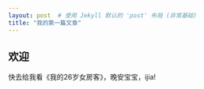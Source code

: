 ```yaml
---
layout: post  # 使用 Jekyll 默认的 'post' 布局 (非常基础)
title: "我的第一篇文章"
---
```


## 欢迎

快去给我看《我的26岁女房客》，晚安宝宝，ijia!
